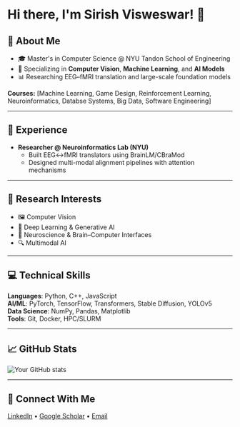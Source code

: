 

# Hi there, I'm Sirish Visweswar! 👋

## 🚀 About Me
- 🎓 Master's in Computer Science @ NYU Tandon School of Engineering  
- 🔭 Specializing in **Computer Vision**, **Machine Learning**, and **AI Models**  
- 📊 Researching EEG–fMRI translation and large-scale foundation models  

**Courses:** [Machine Learning, Game Design, Reinforcement Learning, Neuroinformatics, Databse Systems, Big Data, Software Engineering]  

---

## 🧠 Experience
- **Researcher @ Neuroinformatics Lab (NYU)**  
  - Built EEG↔fMRI translators using BrainLM/CBraMod  
  - Designed multi-modal alignment pipelines with attention mechanisms  


---

## 🌟 Research Interests
- 🖼️ Computer Vision  
- 🤖 Deep Learning & Generative AI  
- 🧠 Neuroscience & Brain–Computer Interfaces  
- 🔍 Multimodal AI  

---

## 💻 Technical Skills
**Languages**: Python, C++, JavaScript  
**AI/ML**: PyTorch, TensorFlow, Transformers, Stable Diffusion, YOLOv5  
**Data Science**: NumPy, Pandas, Matplotlib  
**Tools**: Git, Docker, HPC/SLURM  

---

## 📈 GitHub Stats
![Your GitHub stats](https://github-readme-stats.vercel.app/api?username=YOUR_USERNAME&show_icons=true&theme=radical)

---

## 🔗 Connect With Me
[LinkedIn](https://linkedin.com/in/YOUR_LINKEDIN) • [Google Scholar](YOUR_SCHOLAR_LINK) • [Email](mailto:YOUR_EMAIL)



<!--
**itsSirish/itsSirish** is a ✨ _special_ ✨ repository because its `README.md` (this file) appears on your GitHub profile.

Here are some ideas to get you started:

- 🔭 I’m currently working on ...
- 🌱 I’m currently learning ...
- 👯 I’m looking to collaborate on ...
- 🤔 I’m looking for help with ...
- 💬 Ask me about ...
- 📫 How to reach me: ...
- 😄 Pronouns: ...
- ⚡ Fun fact: ...
-->
